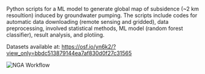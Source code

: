 Python scripts for a ML model to generate global map of subsidence (~2 km resoultion) induced by groundwater pumping. The scripts include codes for automatic data downloading (remote sensing and gridded), data preprocessing, involved statistical methods, ML model (random forest classifier), result analysis, and plotiing.

Datasets available at: https://osf.io/yn6k2/?view_only=bbdc513879144ea7af830d0f27c31565


![NGA Workflow](https://user-images.githubusercontent.com/77580408/195906436-0249ad09-1c7e-4f0c-966d-5b2d5fbd87eb.png)

